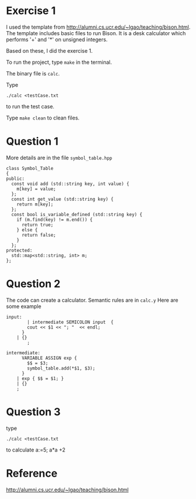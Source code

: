 Exercise 1
=======
I used the template from http://alumni.cs.ucr.edu/~lgao/teaching/bison.html. The template includes basic files to run Bison. It is a desk calculator which performs '+' and '*' on unsigned integers.

Based on these, I did the exercise 1.

To run the project, type ``` make ``` in the terminal.

The binary file is ``calc``.

Type
```
./calc <testCase.txt
```
to run the test case.

Type ``` make clean ``` to clean files.


Question 1
=======
More details are in the file ``symbol_table.hpp``
```
class Symbol_Table
{
public:
  const void add (std::string key, int value) {
    m[key] = value;
  };
  const int get_value (std::string key) {
    return m[key];
  };
  const bool is_variable_defined (std::string key) {
    if (m.find(key) != m.end()) {
      return true;
    } else {
      return false;
    }
  };
protected:
  std::map<std::string, int> m;
};
```

Question 2
=======
The code can create a calculator. Semantic rules are in ``calc.y``
Here are some example
```
input:
		| intermediate SEMICOLON input	{ 
        cout << $1 << "; "  << endl;
      }
    | {}
		;

intermediate:
      VARIABLE ASSIGN exp { 
        $$ = $3; 
        symbol_table.add(*$1, $3);
      }
    | exp { $$ = $1; }
    | {}
    ;
```


Question 3
=======
type 
```
./calc <testCase.txt 
```
to calculate a:=5; a*a +2


Reference
=======
http://alumni.cs.ucr.edu/~lgao/teaching/bison.html

